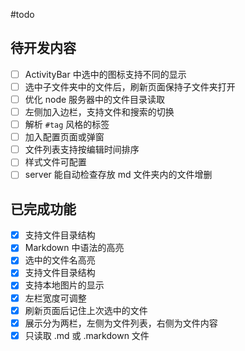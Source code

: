 #todo

## 待开发内容

- [ ] ActivityBar 中选中的图标支持不同的显示
- [ ] 选中子文件夹中的文件后，刷新页面保持子文件夹打开
- [ ] 优化 node 服务器中的文件目录读取
- [ ] 左侧加入边栏，支持文件和搜索的切换
- [ ] 解析 `#tag` 风格的标签
- [ ] 加入配置页面或弹窗
- [ ] 文件列表支持按编辑时间排序
- [ ] 样式文件可配置
- [ ] server 能自动检查存放 md 文件夹内的文件增删

## 已完成功能

- [x] 支持文件目录结构
- [x] Markdown 中语法的高亮
- [x] 选中的文件名高亮
- [x] 支持文件目录结构
- [x] 支持本地图片的显示
- [x] 左栏宽度可调整
- [x] 刷新页面后记住上次选中的文件
- [x] 展示分为两栏，左侧为文件列表，右侧为文件内容
- [x] 只读取 .md 或 .markdown 文件
